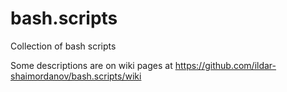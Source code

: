 # bash.scripts
Collection of bash scripts

Some descriptions are on wiki pages at https://github.com/ildar-shaimordanov/bash.scripts/wiki
